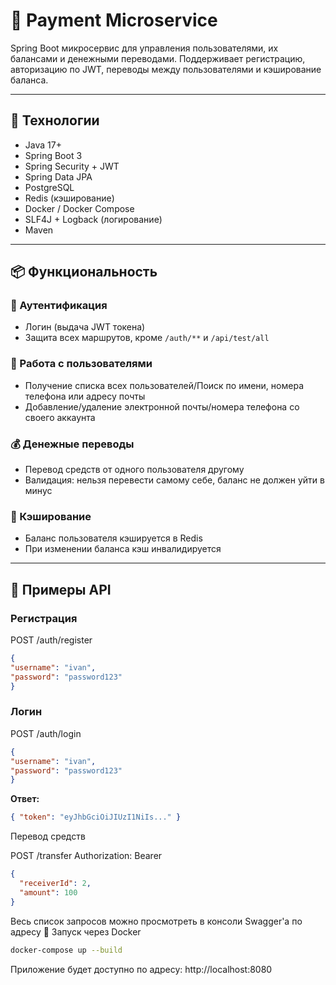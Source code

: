 # 💸 Payment Microservice

Spring Boot микросервис для управления пользователями, их балансами и денежными переводами. Поддерживает регистрацию, авторизацию по JWT, переводы между пользователями и кэширование баланса.

---

## 🚀 Технологии

- Java 17+
- Spring Boot 3
- Spring Security + JWT
- Spring Data JPA
- PostgreSQL
- Redis (кэширование)
- Docker / Docker Compose
- SLF4J + Logback (логирование)
- Maven

---

## 📦 Функциональность

### 🔐 Аутентификация

- Логин (выдача JWT токена)
- Защита всех маршрутов, кроме `/auth/**` и `/api/test/all`

### 👥 Работа с пользователями

- Получение списка всех пользователей/Поиск по имени, номера телефона или адресу почты
- Добавление/удаление электронной почты/номера телефона со своего аккаунта

### 💰 Денежные переводы

- Перевод средств от одного пользователя другому
- Валидация: нельзя перевести самому себе, баланс не должен уйти в минус

### 🚀 Кэширование

- Баланс пользователя кэшируется в Redis
- При изменении баланса кэш инвалидируется

---

## 🧪 Примеры API

### Регистрация

POST /auth/register
```json
{
"username": "ivan",
"password": "password123"
}
```

### Логин

POST /auth/login
```json
{
"username": "ivan",
"password": "password123"
}
```

**Ответ:**
```json
{ "token": "eyJhbGciOiJIUzI1NiIs..." }
```
Перевод средств

POST /transfer
Authorization: Bearer <jwt>
```json
{
  "receiverId": 2,
  "amount": 100
}
```

Весь список запросов можно просмотреть в консоли Swagger'a по адресу 
🐳 Запуск через Docker
```bash
docker-compose up --build
```

Приложение будет доступно по адресу: http://localhost:8080
